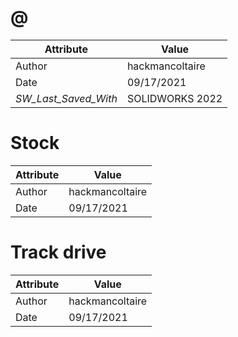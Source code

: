 # @
| Attribute | Value |
| ---  | ---     |
| Author | hackmancoltaire |
| Date | 09/17/2021 |
| _SW_Last_Saved_With_ | SOLIDWORKS 2022 |
# Stock
| Attribute | Value |
| ---  | ---     |
| Author | hackmancoltaire |
| Date | 09/17/2021 |
# Track drive
| Attribute | Value |
| ---  | ---     |
| Author | hackmancoltaire |
| Date | 09/17/2021 |
